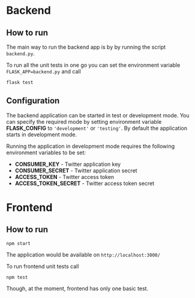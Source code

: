 # Backend
## How to run
The main way to run the backend app is by by running the script `backend.py`.

To run all the unit tests in one go you can set the environment variable `FLASK_APP=backend.py` and call
```shell script
flask test
```
## Configuration
The backend application can be started in test or development mode. You can specify the required mode by setting environment variable **FLASK_CONFIG** to `'development'` or `'testing'`. By default the application starts in development mode.

Running the application in development mode requires the following environment variables to be set:
* **CONSUMER_KEY** - Twitter application key
* **CONSUMER_SECRET** - Twitter application secret
* **ACCESS_TOKEN** - Twitter access token
* **ACCESS_TOKEN_SECRET** - Twitter access token secret
# Frontend
## How to run
```shell script
npm start
```
The application would be available on `http://localhost:3000/`

To run frontend unit tests call
```shell script
npm test
```
Though, at the moment, frontend has only one basic test.
